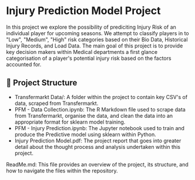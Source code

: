 # Injury Prediction Model Project

In this project we explore the possibility of prediciting Injury Risk of an individual player for upcoming seasons. We attempt to classify players in to "Low", "Medium", "High" risk categories based on their Bio Data, Historical Injury Records, and Load Data.
The main goal of this project is to provide key decision makers within Medical departments a first glance categorisation of a player's potential injury risk based on the factors accounted for.

## 📁 Project Structure
- Transfermarkt Data/: A folder within the project to contain key CSV's of data,  scraped from Transfermarkt.
- PFM - Data Collection.ipynb: The R Markdown file used to scrape data from Transfermarkt, organise the data, and clean the data into an appropriate format for sklearn model training. 
- PFM - Injury Prediction.ipynb: The Jupyter notebook used to train and produce the Predictive model using sklearn within Python.
- Injury Prediction Model.pdf: The project report that goes into greater detail about the thought process and analysis undertaken within this project.

ReadMe.md: This file provides an overview of the project, its structure, and how to navigate the files within the repository.
